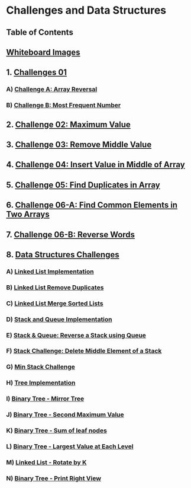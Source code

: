 # Challenges and Data Structures

## Table of Contents

##  [Whiteboard Images](https://github.com/Moayadhamdan/challenges-and-data-structures/tree/main/whiteboard-challenges/assets)
## 1. [Challenges 01](#challenges-01)
###    A) [Challenge A: Array Reversal](https://github.com/Moayadhamdan/challenges-and-data-structures/blob/main/whiteboard-challenges/assets/Array%20Reversal.PNG)
###    B) [Challenge B: Most Frequent Number](https://github.com/Moayadhamdan/challenges-and-data-structures/blob/main/whiteboard-challenges/assets/Most%20Frequent%20Number.PNG)
## 2. [Challenge 02: Maximum Value](https://github.com/Moayadhamdan/challenges-and-data-structures/blob/main/whiteboard-challenges/assets/Maximum%20Value.PNG)
## 3. [Challenge 03: Remove Middle Value](https://github.com/Moayadhamdan/challenges-and-data-structures/blob/main/whiteboard-challenges/assets/Remove%20Middle%20Value%20from%20Array.PNG)
## 4. [Challenge 04: Insert Value in Middle of Array](https://github.com/Moayadhamdan/challenges-and-data-structures/blob/main/whiteboard-challenges/assets/Insert%20Value%20in%20Middle%20of%20Array.PNG)
## 5. [Challenge 05: Find Duplicates in Array](https://github.com/Moayadhamdan/challenges-and-data-structures/blob/main/Challenges/Find-Duplicates/Find-Duplicates/README.md)
## 6. [Challenge 06-A: Find Common Elements in Two Arrays](https://github.com/Moayadhamdan/challenges-and-data-structures/blob/main/Challenges/Common-Elements/Common-Elements/README.md)
## 7. [Challenge 06-B: Reverse Words](https://github.com/Moayadhamdan/challenges-and-data-structures/blob/main/Challenges/Reverse-Words/Reverse-Words/README.md)
## 8. [Data Structures Challenges](https://github.com/Moayadhamdan/challenges-and-data-structures/tree/main/Data%20Structures)
###    A) [Linked List Implementation](https://github.com/Moayadhamdan/challenges-and-data-structures/blob/main/Data%20Structures/LinkedList/LinkedList/LinkedListImplementation/README.md)
###    B) [Linked List Remove Duplicates](https://github.com/Moayadhamdan/challenges-and-data-structures/blob/main/Data%20Structures/LinkedList/LinkedList/RemoveDuplicates/README.md)
###    C) [Linked List Merge Sorted Lists](https://github.com/Moayadhamdan/challenges-and-data-structures/blob/main/Data%20Structures/LinkedList/LinkedList/MergeSorted/README.md)
###    D) [Stack and Queue Implementation](https://github.com/Moayadhamdan/challenges-and-data-structures/blob/main/Data%20Structures/Stack%20%26%20Queue/StackAndQueue/README.md)
###    E) [Stack & Queue: Reverse a Stack using Queue](https://github.com/Moayadhamdan/challenges-and-data-structures/blob/main/Data%20Structures/Stack%20%26%20Queue/StackAndQueue/ReverseStackUsingQueue/README.md)
###    F) [Stack Challenge: Delete Middle Element of a Stack](https://github.com/Moayadhamdan/challenges-and-data-structures/blob/main/Data%20Structures/Stack%20%26%20Queue/StackAndQueue/DeleteMiddleElement/README.md)
###    G) [Min Stack Challenge](https://github.com/Moayadhamdan/challenges-and-data-structures/blob/main/Data%20Structures/Stack%20%26%20Queue/StackAndQueue/MinStack/README.md)
###    H) [Tree Implementation](https://github.com/Moayadhamdan/challenges-and-data-structures/blob/main/Data%20Structures/Trees/TreeImplementation/README.md)
###    I) [Binary Tree - Mirror Tree](https://github.com/Moayadhamdan/challenges-and-data-structures/blob/main/Data%20Structures/Trees/TreeImplementation/MirrorTree/README.md)
###    J) [Binary Tree - Second Maximum Value](https://github.com/Moayadhamdan/challenges-and-data-structures/blob/main/Data%20Structures/Trees/TreeImplementation/SecondMaxValue/README.md)
###    K) [Binary Tree - Sum of leaf nodes](https://github.com/Moayadhamdan/challenges-and-data-structures/blob/main/Data%20Structures/Trees/TreeImplementation/LeafSum/README.md)
###    L) [Binary Tree - Largest Value at Each Level](https://github.com/Moayadhamdan/challenges-and-data-structures/blob/main/Data%20Structures/Trees/TreeImplementation/LargestLevelValue/README.md)
###    M) [Linked List - Rotate by K](https://github.com/Moayadhamdan/challenges-and-data-structures/blob/main/Data%20Structures/LinkedList/LinkedList/RotateLinkedList/README.md)
###    N) [Binary Tree - Print Right View](https://github.com/Moayadhamdan/challenges-and-data-structures/blob/main/Data%20Structures/Trees/TreeImplementation/RightViewPrint/README.md)










